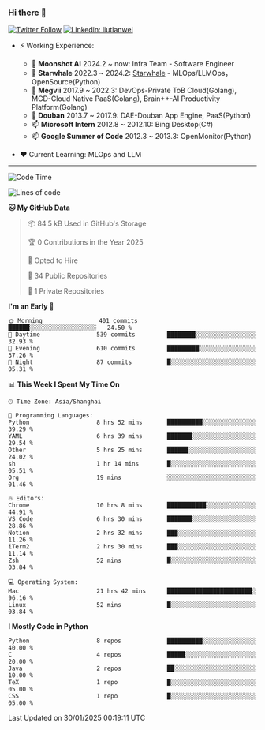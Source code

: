 ### Hi there 👋

[![Twitter Follow](https://img.shields.io/twitter/follow/tianweidut?style=social)](https://twitter.com/tianweidut)
[![Linkedin: liutianwei](https://img.shields.io/badge/-liutianwei-blue?style=flat-square&logo=Linkedin&logoColor=white&link=https://www.linkedin.com/in/liutianwei/)](https://www.linkedin.com/in/liutianwei/)

- ⚡ Working Experience:
  - 🔭 **Moonshot AI**  2024.2 ~ now: Infra Team - Software Engineer
  - 🌱 **Starwhale** 2022.3 ~ 2024.2: [Starwhale](https://github.com/star-whale/starwhale) - MLOps/LLMOps，OpenSource(Python)
  - 🌱 **Megvii** 2017.9 ~ 2022.3: DevOps-Private ToB Cloud(Golang), MCD-Cloud Native PaaS(Golang), Brain++-AI Productivity Platform(Golang)
  - 🌱 **Douban** 2013.7 ~ 2017.9: DAE-Douban App Engine, PaaS(Python)
  - 📫 **Microsoft Intern** 2012.8 ~ 2012.10: Bing Desktop(C#)
  - 📫 **Google Summer of Code** 2012.3 ~ 2013.3: OpenMonitor(Python)

- ❤️ Current Learning: MLOps and LLM

---
<!--START_SECTION:waka-->
![Code Time](http://img.shields.io/badge/Code%20Time-6%2C694%20hrs%2045%20mins-blue)

![Lines of code](https://img.shields.io/badge/From%20Hello%20World%20I%27ve%20Written-1.0%20million%20lines%20of%20code-blue)

**🐱 My GitHub Data** 

> 📦 84.5 kB Used in GitHub's Storage 
 > 
> 🏆 0 Contributions in the Year 2025
 > 
> 💼 Opted to Hire
 > 
> 📜 34 Public Repositories 
 > 
> 🔑 1 Private Repositories 
 > 
**I'm an Early 🐤** 

```text
🌞 Morning                401 commits         ██████░░░░░░░░░░░░░░░░░░░   24.50 % 
🌆 Daytime                539 commits         ████████░░░░░░░░░░░░░░░░░   32.93 % 
🌃 Evening                610 commits         █████████░░░░░░░░░░░░░░░░   37.26 % 
🌙 Night                  87 commits          █░░░░░░░░░░░░░░░░░░░░░░░░   05.31 % 
```


📊 **This Week I Spent My Time On** 

```text
🕑︎ Time Zone: Asia/Shanghai

💬 Programming Languages: 
Python                   8 hrs 52 mins       ██████████░░░░░░░░░░░░░░░   39.29 % 
YAML                     6 hrs 39 mins       ███████░░░░░░░░░░░░░░░░░░   29.54 % 
Other                    5 hrs 25 mins       ██████░░░░░░░░░░░░░░░░░░░   24.02 % 
sh                       1 hr 14 mins        █░░░░░░░░░░░░░░░░░░░░░░░░   05.51 % 
Org                      19 mins             ░░░░░░░░░░░░░░░░░░░░░░░░░   01.46 % 

🔥 Editors: 
Chrome                   10 hrs 8 mins       ███████████░░░░░░░░░░░░░░   44.91 % 
VS Code                  6 hrs 30 mins       ███████░░░░░░░░░░░░░░░░░░   28.86 % 
Notion                   2 hrs 32 mins       ███░░░░░░░░░░░░░░░░░░░░░░   11.26 % 
iTerm2                   2 hrs 30 mins       ███░░░░░░░░░░░░░░░░░░░░░░   11.14 % 
Zsh                      52 mins             █░░░░░░░░░░░░░░░░░░░░░░░░   03.84 % 

💻 Operating System: 
Mac                      21 hrs 42 mins      ████████████████████████░   96.16 % 
Linux                    52 mins             █░░░░░░░░░░░░░░░░░░░░░░░░   03.84 % 
```

**I Mostly Code in Python** 

```text
Python                   8 repos             ██████████░░░░░░░░░░░░░░░   40.00 % 
C                        4 repos             █████░░░░░░░░░░░░░░░░░░░░   20.00 % 
Java                     2 repos             ██░░░░░░░░░░░░░░░░░░░░░░░   10.00 % 
TeX                      1 repo              █░░░░░░░░░░░░░░░░░░░░░░░░   05.00 % 
CSS                      1 repo              █░░░░░░░░░░░░░░░░░░░░░░░░   05.00 % 
```




 Last Updated on 30/01/2025 00:19:11 UTC
<!--END_SECTION:waka-->
